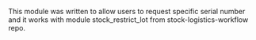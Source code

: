 This module was written to allow users to request specific serial number
and it works with module stock_restrict_lot from stock-logistics-workflow repo.
